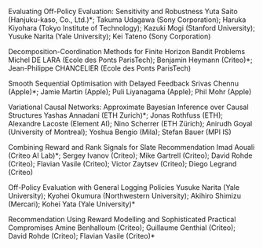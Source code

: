 Evaluating Off-Policy Evaluation: Sensitivity and Robustness Yuta Saito (Hanjuku-kaso, Co., Ltd.)*; Takuma Udagawa (Sony Corporation); Haruka Kiyohara (Tokyo Institute of Technology); Kazuki Mogi (Stanford University); Yusuke Narita (Yale University); Kei Tateno (Sony Corporation)

Decomposition-Coordination Methods for Finite Horizon Bandit Problems Michel DE LARA (Ecole des Ponts ParisTech); Benjamin Heymann (Criteo)*; Jean-Philippe CHANCELIER (Ecole des Ponts ParisTech)

Smooth Sequential Optimisation with Delayed Feedback Srivas Chennu (Apple)*; Jamie Martin (Apple); Puli Liyanagama (Apple); Phil Mohr (Apple)

Variational Causal Networks: Approximate Bayesian Inference over Causal Structures Yashas Annadani (ETH Zurich)*; Jonas Rothfuss (ETH); Alexandre Lacoste (Element AI); Nino Scherrer (ETH Zürich); Anirudh Goyal (University of Montreal); Yoshua Bengio (Mila); Stefan Bauer (MPI IS)

Combining Reward and Rank Signals for Slate Recommendation Imad Aouali (Criteo AI Lab)*; Sergey Ivanov (Criteo); Mike Gartrell (Criteo); David Rohde (Criteo); Flavian Vasile (Criteo); Victor Zaytsev (Criteo); Diego Legrand (Criteo)

Off-Policy Evaluation with General Logging Policies Yusuke Narita (Yale University); Kyohei Okumura (Northwestern University); Akihiro Shimizu (Mercari); Kohei Yata (Yale University)*

Recommendation Using Reward Modelling and Sophisticated Practical Compromises Amine Benhalloum (Criteo); Guillaume Genthial (Criteo); David Rohde (Criteo); Flavian Vasile (Criteo)*
